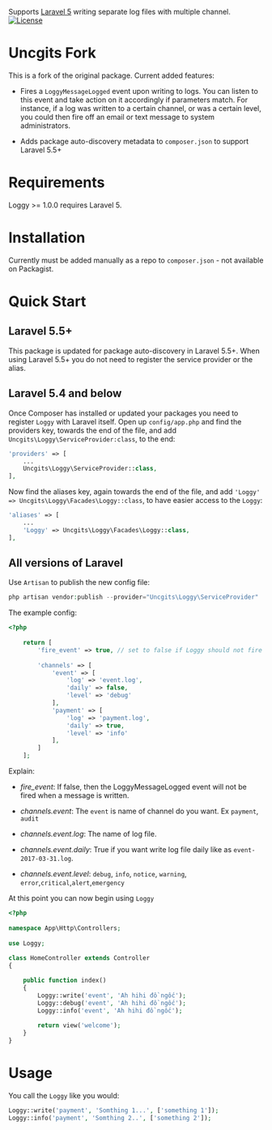 Supports [Laravel 5](http://laravel.com/) writing separate log files with multiple channel.
[![License](https://poser.pugx.org/tolawho/loggy/license)](https://packagist.org/packages/tolawho/loggy)

# Uncgits Fork

This is a fork of the original package. Current added features:

- Fires a `LoggyMessageLogged` event upon writing to logs. You can listen to this event and take action on it accordingly if parameters match. For instance, if a log was written to a certain channel, or was a certain level, you could then fire off an email or text message to system administrators. 

- Adds package auto-discovery metadata to `composer.json` to support Laravel 5.5+

# Requirements

Loggy >= 1.0.0 requires Laravel 5.

# Installation

Currently must be added manually as a repo to `composer.json` - not available on Packagist.

# Quick Start

## Laravel 5.5+

This package is updated for package auto-discovery in Laravel 5.5+. When using Laravel 5.5+ you do not need to register the service provider or the alias.

## Laravel 5.4 and below

Once Composer has installed or updated your packages you need to register `Loggy` with Laravel itself. Open up `config/app.php` and find the providers key, towards the end of the file, and add `Uncgits\Loggy\ServiceProvider:class`, to the end:

```php
'providers' => [
    ...
    Uncgits\Loggy\ServiceProvider::class,
],
```

Now find the aliases key, again towards the end of the file, and add `'Loggy' => Uncgits\Loggy\Facades\Loggy::class`, to have easier access to the `Loggy`:

```php
'aliases' => [
    ... 
    'Loggy' => Uncgits\Loggy\Facades\Loggy::class,
],
```

## All versions of Laravel

Use `Artisan` to publish the new config file:

```php
php artisan vendor:publish --provider="Uncgits\Loggy\ServiceProvider"
```

The example config:

```php
<?php
    
    return [
        'fire_event' => true, // set to false if Loggy should not fire LoggyMessageLogged event upon writing to logs
        
        'channels' => [
            'event' => [
                'log' => 'event.log',
                'daily' => false,
                'level' => 'debug'
            ],
            'payment' => [
                'log' => 'payment.log',
                'daily' => true,
                'level' => 'info'
            ],
        ]
    ];

```

Explain:

* *fire_event*: If false, then the LoggyMessageLogged event will not be fired when a message is written.

* *channels.event*: The `event` is name of channel do you want. Ex `payment`, `audit`
* *channels.event.log*: The name of log file.
* *channels.event.daily*: True if you want write log file daily like as `event-2017-03-31.log`.
* *channels.event.level*: `debug`, `info`, `notice`, `warning`, `error`,`critical`,`alert`,`emergency`

At this point you can now begin using `Loggy`

```php
<?php
 
namespace App\Http\Controllers;
 
use Loggy; 
 
class HomeController extends Controller
{

    public function index()
    {
        Loggy::write('event', 'Ah hihi đồ ngốc');
        Loggy::debug('event', 'Ah hihi đồ ngốc');
        Loggy::info('event', 'Ah hihi đồ ngốc');
        
        return view('welcome');
    }
}
```

# Usage

You call the `Loggy` like you would:

```php
Loggy::write('payment', 'Somthing 1...', ['something 1']);
Loggy::info('payment', 'Somthing 2..', ['something 2']);
```
